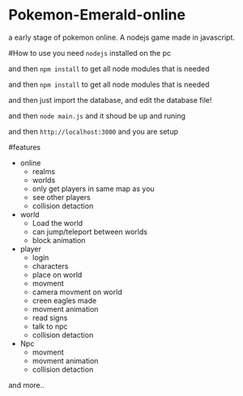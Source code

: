 # Pokemon-Emerald-online
a early stage of pokemon online.
A nodejs game made in javascript. 

#How to use
you need ```nodejs``` installed on the pc

and then ```npm install``` to get all node modules that is needed

and then ```npm install``` to get all node modules that is needed

and then just import the database, and edit the database file!

and then ```node main.js``` and it shoud be up and runing

and then ```http://localhost:3000``` and you are setup

#features
* online
  * realms
  * worlds
  * only get players in same map as you
  * see other players
  * collision detaction
* world
  * Load the world
  * can jump/teleport between worlds
  * block animation
* player
  * login
  * characters
  * place on world
  * movment
  * camera movment on world
  * creen eagles made
  * movment animation
  * read signs
  * talk to npc
  * collision detaction
* Npc
  * movment
  * movment animation
  * collision detaction

and more..